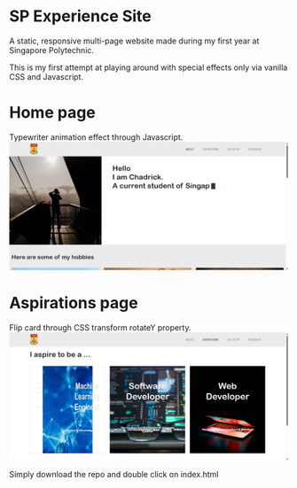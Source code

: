 # SP Experience Site  
A static, responsive multi-page website made during my first year at Singapore Polytechnic.

This is my first attempt at playing around with special effects only via vanilla CSS and Javascript.

# Home page
Typewriter animation effect through Javascript.
![Screenshot of static site home page](/display_images/homepage.png)

# Aspirations page
Flip card through CSS transform rotateY property.
![Screenshot of aspirations page](/display_images/aspiration.png)

Simply download the repo and double click on index.html

